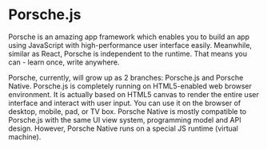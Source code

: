 # Porsche.js

Porsche is an amazing app framework which enables you to build an app using JavaScript with high-performance user interface easily. Meanwhile, similar as React, Porsche is independent to the runtime. That means you can - learn once, write anywhere. 

Porsche, currently, will grow up as 2 branches: Porsche.js and Porsche Native. Porsche.js is completely running on HTML5-enabled web browser environment. It is actually based on HTML5 canvas to render the entire user interface and interact with user input. You can use it on the browser of desktop, mobile, pad, or TV box. Porsche Native is mostly compatible to Porsche.js with the same UI view system, programming model and API design. However, Porsche Native runs on a special JS runtime (virtual machine).
